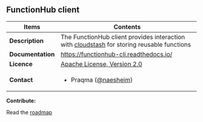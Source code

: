 ## FunctionHub client 

| Items                    | Contents                                                     |
| ------------------------ | ------------------------------------------------------------ |
| **Description**    | The FunctionHub client provides interaction with [cloudstash](https://cloudstash.io) for storing reusable functions |
| **Documentation** | https://functionhub-cli.readthedocs.io/              |
| **Licence**              | [Apache License, Version 2.0](https://opensource.org/licenses/Apache-2.0) |
| **Contact**              | <ul><li> Praqma ([@naesheim](https://github.com/naesheim)) </li></ul> |


**Contribute:**

Read the [roadmap](ROADMAP.md)
